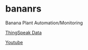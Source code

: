 # bananrs
Banana Plant Automation/Monitoring

[ThingSpeak Data](https://thingspeak.com/channels/124877)

[Youtube](https://www.youtube.com/watch?v=wHv3aOOfpuk)
